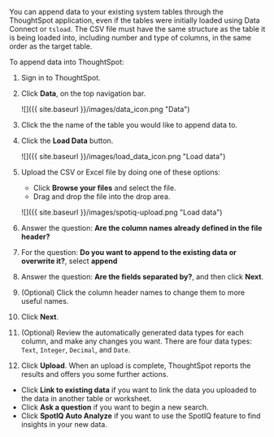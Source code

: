 You can append data to your existing system tables through the ThoughtSpot application, even if the tables were initially loaded using Data Connect or `tsload`. The CSV file must have the same structure as the table it is being loaded into, including number and type of columns, in the same order as the target table.

To append data into ThoughtSpot:

1.   Sign in to ThoughtSpot.
2.   Click **Data**, on the top navigation bar.

     ![]({{ site.baseurl }}/images/data_icon.png "Data")

3.   Click the the name of the table you would like to append data to.
4.   Click the **Load Data** button.

     ![]({{ site.baseurl }}/images/load_data_icon.png "Load data")

5. Upload the CSV or Excel file by doing one of these options:
    -   Click **Browse your files** and select the file.
    -   Drag and drop the file into the drop area.

     ![]({{ site.baseurl }}/images/spotiq-upload.png "Load data")

6. Answer the question: **Are the column names already defined in the file header?**
7. For the question: **Do you want to append to the existing data or overwrite it?**, select **append**
8. Answer the question: **Are the fields separated by?**, and then click **Next**.
9. (Optional) Click the column header names to change them to more useful names.
10. Click **Next**.
11. (Optional) Review the automatically generated data types for each column, and make any changes you want.
  There are four data types: `Text`, `Integer`, `Decimal`, and `Date`.
12.  Click **Upload**.
When an upload is complete, ThoughtSpot reports the results and offers you some further actions.
-   Click **Link to existing data** if you want to link the data you uploaded to the data in another table or worksheet.
-   Click **Ask a question** if you want to begin a new search.
-   Click **SpotIQ Auto Analyze** if you want to use the SpotIQ feature to find insights in your new data.
